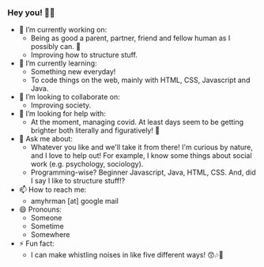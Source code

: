 ### Hey you! 👋😄

- 🔭 I’m currently working on:
  - Being as good a parent, partner, friend and fellow human as I possibly can. 🙏
  - Improving how to structure stuff.
- 🌱 I’m currently learning:
  - Something new everyday!
  - To code things on the web, mainly with HTML, CSS, Javascript and Java.
- 👯 I’m looking to collaborate on:
  - Improving society.
- 🤔 I’m looking for help with:
  - At the moment, managing covid. At least days seem to be getting brighter both literally and figuratively! 🤞
- 💬 Ask me about:
  - Whatever you like and we'll take it from there! I'm curious by nature, and I love to help out! For example, I know some things about social work (e.g. psychology, sociology).
  - Programming-wise? Beginner Javascript, Java, HTML, CSS. And, did I say I like to structure stuff!?
- 📫 How to reach me:
  - amyhrman [at] google mail
- 😄 Pronouns:
  - Someone
  - Sometime
  - Somewhere
- ⚡ Fun fact:
  - I can make whistling noises in like five different ways! 😙🎶🥳
